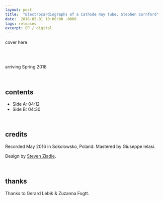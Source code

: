 ```yaml
---
layout: post
title:  "Electrocardiographs of a Cathode Ray Tube, Stephen Cornford"
date:  2018-02-01 10:00:00 -0800
tags: releases
excerpt: EP / digital
---
```



cover here

<br/>

<br/>arriving Spring 2018

<br/>

## contents

* Side A: 04:12
* Side B: 04:30

<br/>

## credits

Recorded May 2016 in Sokolowsko, Poland.
Mastered by Giuseppe Ielasi.

Design by [Steven Ziadie](http://estzi.com/).

<br/>

## thanks

Thanks to Gerard Lebik & Zuzanna Fogtt.
